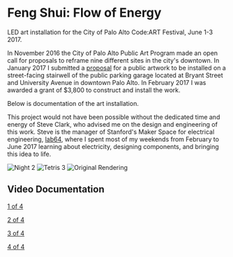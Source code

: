 # Feng Shui: Flow of Energy
LED art installation for the City of Palo Alto Code:ART Festival, June 1-3 2017.

In November 2016 the City of Palo Alto Public Art Program made an open call for proposals to reframe nine different sites in the city's downtown. In January 2017 I submitted a [proposal](https://github.com/mog96/feng-shui/blob/master/Proposal/README.md) for a public artwork to be installed on a street-facing stairwell of the public parking garage located at Bryant Street and University Avenue in downtown Palo Alto. In February 2017 I was awarded a grant of $3,800 to construct and install the work.

Below is documentation of the art installation.

This project would not have been possible without the dedicated time and energy of Steve Clark, who advised me on the design and engineering of this work. Steve is the manager of Stanford's Maker Space for electrical engineering, [lab64](https://ee.stanford.edu/student-resources/lab64), where I spent most of my weekends from February to June 2017 learning about electricity, designing components, and bringing this idea to life.

![Night 2](https://github.com/mog96/feng-shui/blob/master/Photos/fs_night-2.jpg)
![Tetris 3](https://github.com/mog96/feng-shui/blob/master/Photos/fs_tetris-3.jpg)
![Original Rendering](https://github.com/mog96/feng-shui/blob/master/Photos/fs_rendering.jpg)

## Video Documentation
[1 of 4](https://youtu.be/oLVM5IcPVkc)

[2 of 4](https://youtu.be/dPSsFCLT8qg)

[3 of 4](https://youtu.be/lC7Vd3WLPtw)

[4 of 4](https://youtu.be/9S1G6YgmWzg)
